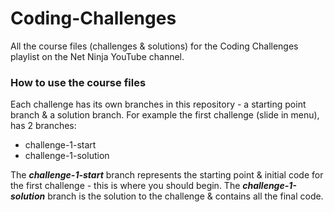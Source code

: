 # Coding-Challenges
All the course files (challenges &amp; solutions) for the Coding Challenges playlist on the Net Ninja YouTube channel.

### How to use the course files
Each challenge has its own branches in this repository - a starting point branch & a solution branch. For example the first challenge (slide in menu), has 2 branches:

- challenge-1-start
- challenge-1-solution

The ***challenge-1-start*** branch represents the starting point & initial code for the first challenge - this is where you should begin. The ***challenge-1-solution*** branch is the solution to the challenge & contains all the final code.
